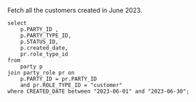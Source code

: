Fetch all the customers created in June 2023.
```
select
	p.PARTY_ID ,
	p.PARTY_TYPE_ID,
	p.STATUS_ID,
	p.created_date,
	pr.role_type_id
from
	party p
join party_role pr on
	p.PARTY_ID = pr.PARTY_ID
	and pr.ROLE_TYPE_ID = "customer"
where CREATED_DATE between "2023-06-01" and "2023-06-30";
```
